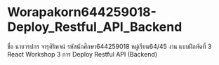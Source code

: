 # Worapakorn644259018-Deploy_Restful_API_Backend
 ชื่อ นายวรปกร จารุศิริพจน์ รหัสนักศึกษา644259018 หมู่เรียน64/45 งาน แบบฝึกหัดที่ 3 React Workshop 3 การ Deploy Restful API (Backend)
